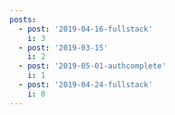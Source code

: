 ```yaml
---
posts:
  - post: '2019-04-16-fullstack'
    i: 3
  - post: '2019-03-15'
    i: 2
  - post: '2019-05-01-authcomplete'
    i: 1
  - post: '2019-04-24-fullstack'
    i: 0
---
```

